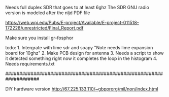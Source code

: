Needs full duplex SDR that goes to at least 6ghz
The SDR GNU radio version is modeled after the nljd PDF file

https://web.wpi.edu/Pubs/E-project/Available/E-project-011518-172228/unrestricted/Final_Report.pdf

Make sure you install gr-fosphor 

todo: 
	1. Intergrate with lime sdr and soapy "Note needs lime expansion board for 10ghz"
	2. Make PCB design for antenna
	3. Needs a script to show it detected something right now it completes the loop in the histogram
	4. Needs requirements.txt
	

####################################################################

DIY hardware version
http://67.225.133.110/~gbpprorg/mil/non/index.html